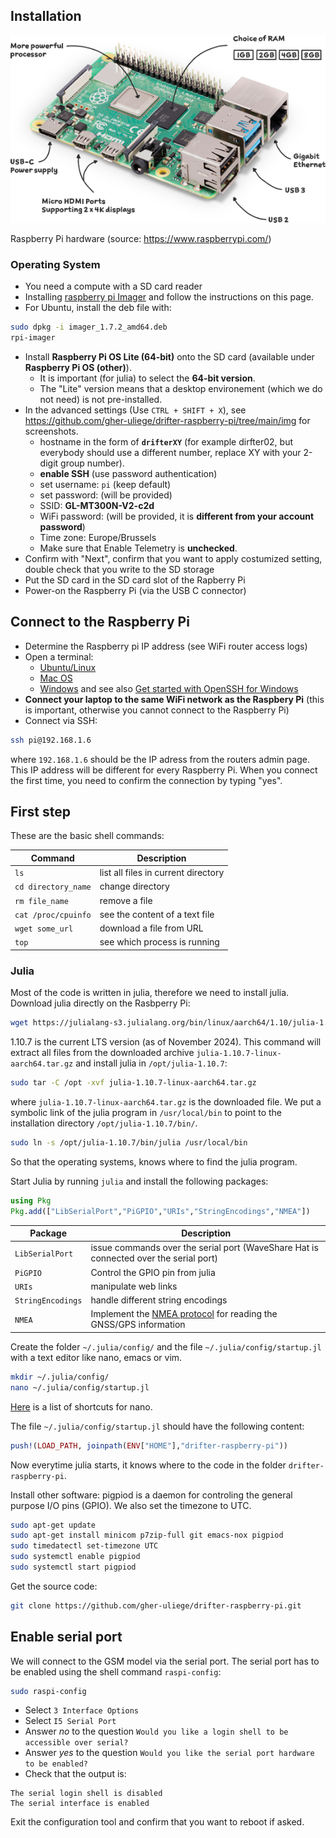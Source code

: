 ## Installation

![raspberry-pi-4-labelled](img/raspberry-pi-4-labelled.png)

Raspberry Pi hardware (source: https://www.raspberrypi.com/)

### Operating System

* You need a compute with a SD card reader
* Installing [raspberry pi Imager](https://www.raspberrypi.com/software/) and follow the instructions on this page.
* For Ubuntu, install the deb file with:

```bash
sudo dpkg -i imager_1.7.2_amd64.deb
rpi-imager
```

* Install **Raspberry Pi OS Lite (64-bit)** onto the SD card (available under **Raspberry Pi OS (other)**).
     * It is important (for julia) to select the **64-bit version**.
     * The "Lite" version means that a desktop environement (which we do not need) is not pre-installed.
* In the advanced settings (Use `CTRL + SHIFT + X`), see https://github.com/gher-uliege/drifter-raspberry-pi/tree/main/img for screenshots.
     * hostname in the form of __`drifterXY`__ (for example dirfter02, but everybody should use a different number, replace XY with your 2-digit group number).
     * __enable SSH__ (use password authentication)
     * set username: `pi` (keep default)
     * set password: (will be provided)
     * SSID: __GL-MT300N-V2-c2d__
     * WiFi password:  (will be provided, it is __different from your account password__)
     * Time zone: Europe/Brussels
     * Make sure that Enable Telemetry is __unchecked__.
* Confirm with "Next", confirm that you want to apply costumized setting, double check that you write to the SD storage
* Put the SD card in the SD card slot of the Rapberry Pi
* Power-on the Raspberry Pi (via the USB C connector)

## Connect to the Raspberry Pi

* Determine the Raspberry pi IP address (see WiFi router access logs)
* Open a terminal:
     * [Ubuntu/Linux](https://ubuntu.com/tutorials/command-line-for-beginners#3-opening-a-terminal)
     * [Mac OS](https://support.apple.com/guide/terminal/open-or-quit-terminal-apd5265185d-f365-44cb-8b09-71a064a42125/mac)
     * [Windows](https://learn.microsoft.com/en-us/powershell/scripting/windows-powershell/starting-windows-powershell?view=powershell-7.3#from-the-start-menu) and  see also [Get started with OpenSSH for Windows](https://learn.microsoft.com/en-us/windows-server/administration/openssh/openssh_install_firstuse?tabs=gui)
* __Connect your laptop to the same WiFi network as the Raspbery Pi__ (this is important, otherwise you cannot connect to the Raspberry Pi)
* Connect via SSH:

```bash
ssh pi@192.168.1.6
```

where `192.168.1.6` should be the IP adress from the routers admin page. This IP address will be different for every Raspberry Pi. When you connect the first time, you need to confirm the connection by typing "yes".

## First step


These are the basic shell commands:

| Command  | Description  |
|---|---|
| `ls` | list all files in current directory |
| `cd directory_name` | change directory |
| `rm file_name` | remove a file |
| `cat /proc/cpuinfo` | see the content of a text file |
| `wget some_url` | download a file from URL |
| `top`  | see which process is running |


### Julia

Most of the code is written in julia, therefore we need to install julia.
Download julia directly on the Rasbperry Pi:

```bash
wget https://julialang-s3.julialang.org/bin/linux/aarch64/1.10/julia-1.10.7-linux-aarch64.tar.gz
```

1.10.7 is the current LTS version (as of November 2024). This command will extract all files from the downloaded archive `julia-1.10.7-linux-aarch64.tar.gz` and install julia in `/opt/julia-1.10.7`:

```bash
sudo tar -C /opt -xvf julia-1.10.7-linux-aarch64.tar.gz
```

where `julia-1.10.7-linux-aarch64.tar.gz` is the downloaded file. We put a symbolic link of the julia program in `/usr/local/bin` to point to the installation directory `/opt/julia-1.10.7/bin/`.

```bash
sudo ln -s /opt/julia-1.10.7/bin/julia /usr/local/bin
```

So that the operating systems, knows where to find the julia program.

Start Julia by running `julia` and install the following packages:

```julia
using Pkg
Pkg.add(["LibSerialPort","PiGPIO","URIs","StringEncodings","NMEA"])
```

| Package  | Description  |
|---|---|
| `LibSerialPort` | issue commands over the serial port (WaveShare Hat is connected over the serial port) |
| `PiGPIO` | Control the GPIO pin from julia |
| `URIs` | manipulate web links |
| `StringEncodings` | handle different string encodings |
| `NMEA` | Implement the [NMEA protocol](https://en.wikipedia.org/wiki/NMEA_0183) for reading the GNSS/GPS information |

Create the folder `~/.julia/config/` and the file `~/.julia/config/startup.jl` with a text editor like nano, emacs or vim.

```bash
mkdir ~/.julia/config/
nano ~/.julia/config/startup.jl
```

[Here](https://www.nano-editor.org/dist/latest/cheatsheet.html) is a list of shortcuts for nano.

The file  `~/.julia/config/startup.jl` should have the following content:

```julia
push!(LOAD_PATH, joinpath(ENV["HOME"],"drifter-raspberry-pi"))
```

Now everytime julia starts, it knows where to the code in the folder `drifter-raspberry-pi`.

Install other software: pigpiod is a daemon for controling the general purpose I/O pins (GPIO). We also set the timezone to UTC.

```bash
sudo apt-get update
sudo apt-get install minicom p7zip-full git emacs-nox pigpiod
sudo timedatectl set-timezone UTC
sudo systemctl enable pigpiod
sudo systemctl start pigpiod
```

Get the source code:

```bash
git clone https://github.com/gher-uliege/drifter-raspberry-pi.git
```


## Enable serial port

We will connect to the GSM model via the serial port. The serial port has to be enabled using the
shell command `raspi-config`:

```bash
sudo raspi-config
```

* Select `3 Interface Options`
* Select  `I5 Serial Port`
* Answer *no* to the question `Would you like a login shell to be accessible over serial?`
* Answer *yes* to the question `Would you like the serial port hardware to be enabled?`
* Check that the output is:

```
The serial login shell is disabled
The serial interface is enabled
```

Exit the configuration tool and confirm that you want to reboot if asked.
